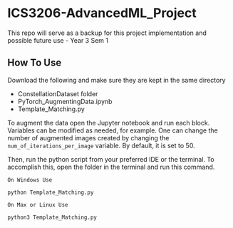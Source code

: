 
# ICS3206-AdvancedML_Project
This repo will serve as a backup for this project implementation and possible future use - Year 3 Sem 1

## How To Use
Download the following and make sure they are kept in the same directory
- ConstellationDataset folder
- PyTorch_AugmentingData.ipynb
- Template_Matching.py

To augment the data open the Jupyter notebook and run each block. Variables can be modified as needed, for example. One can change the number of augmented images created by changing the `num_of_iterations_per_image` variable. By default, it is set to 50.

Then, run the python script from your preferred IDE or the terminal.
To accomplish this, open the folder in the terminal and run this command.

`On Windows Use`
```
python Template_Matching.py
```
`On Max or Linux Use`
```
python3 Template_Matching.py
```
